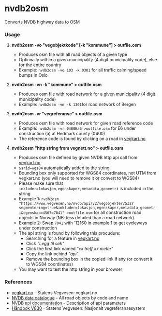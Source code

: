 # nvdb2osm
Converts NVDB highway data to OSM

### Usage
1. **nvdb2osm -vo "vegobjektkode" [-k "kommune"] > outfile.osm**
   - Produces osm file with all road objects of a given type
   - Optionally within a given municipality (4 digit municipality code), else for the entire country
   - Example: `nvdb2osm -vo 103 -k 0301` for all traffic calming/speed bumps in Oslo
  
2. **nvdb2osm -vn -k "kommune" > outfile.osm**
   - Produces osm file with road network for a given municipality (4 digit municipality code)
   - Example: `nvdb2osm -vn -k 1301`for road network of Bergen
  
3. **nvdb2osm -vr "vegreferanse" > outfile.osm**
   - Produces osm file with road network for given road reference code
   - Example: `nvdb2osm -vr 0400Ea6 >outfile.osm` for E6 under construction (a) at Hedmark county (0400)
   - The reference code is found by clicking on a road in [vegkart.no](http://vegkart.no)
  
4. **nvdb2osm "http string from vegnett.no" > outfile.osm**
   - Produces osm file defined by given NVDB http api call from [vegkart.no](http://vegkart.no)
   - `&srid=wgs84` automatically added to the string
   - Bounding box only supported for WGS84 coordinates, not UTM from vegkart.no (you will need to remove it or convert to WGS84)
   - Please make sure that `inkluder=lokasjon,egenskaper,metadata,geometri` is included in the string 
   - Example 1: `nvdb2osm "https://www.vegvesen.no/nvdb/api/v2/vegobjekter/532?segmentering=true&inkluder=lokasjon,egenskaper,metadata,geometri&egenskap=4567=7041" >outfile.osm` for all construction road objects in Norway (NB: less detailed than a road network)
   - Example 2: Swap `7041` with `12160 in example 1 to get cycleways under construction
   - The api string is found by following this procudure:
     - Searching for a feature in [vegkart.no](http://vegkart.no)
     - Click *"Legg til søk"*
     - Click the first link named *"xx treff xx meter"*
     - Copy the link behind *"api"*
     - Remove the bounding box in the copied link if any (or convert it to WGS84 coordinates)
   - You may want to test the http string in your browser
   
### References

* [vegkart.no](http://vegkart.no) - Statens Vegvesen: vegkart.no
* [NVDB data catalogue](http://labs.vegdata.no/nvdb-datakatalog/) - All road objects by code and name
* [NVDB api documentation](https://www.vegvesen.no/nvdb/apidokumentasjon/) - Description of api parameters
* [Håndbok V830](https://www.vegvesen.no/_attachment/61505) - Statens Vegvesen: Nasjonalt vegreferansesystem
